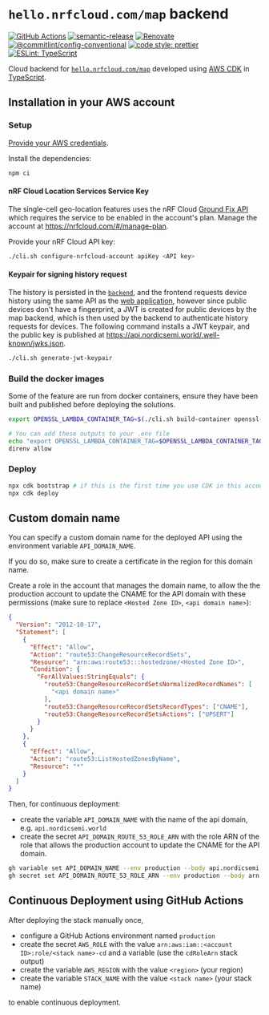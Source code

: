 # `hello.nrfcloud.com/map` backend

[![GitHub Actions](https://github.com/hello-nrfcloud/map-backend/workflows/Test%20and%20Release/badge.svg)](https://github.com/hello-nrfcloud/map-backend/actions/workflows/test-and-release.yaml)
[![semantic-release](https://img.shields.io/badge/%20%20%F0%9F%93%A6%F0%9F%9A%80-semantic--release-e10079.svg)](https://github.com/semantic-release/semantic-release)
[![Renovate](https://img.shields.io/badge/renovate-enabled-brightgreen.svg)](https://renovatebot.com)
[![@commitlint/config-conventional](https://img.shields.io/badge/%40commitlint-config--conventional-brightgreen)](https://github.com/conventional-changelog/commitlint/tree/master/@commitlint/config-conventional)
[![code style: prettier](https://img.shields.io/badge/code_style-prettier-ff69b4.svg)](https://github.com/prettier/prettier/)
[![ESLint: TypeScript](https://img.shields.io/badge/ESLint-TypeScript-blue.svg)](https://github.com/typescript-eslint/typescript-eslint)

Cloud backend for
[`hello.nrfcloud.com/map`](https://github.com/hello-nrfcloud/map) developed
using [AWS CDK](https://aws.amazon.com/cdk) in
[TypeScript](https://www.typescriptlang.org/).

## Installation in your AWS account

### Setup

[Provide your AWS credentials](https://docs.aws.amazon.com/cli/latest/userguide/cli-chap-authentication.html).

Install the dependencies:

```bash
npm ci
```

#### nRF Cloud Location Services Service Key

The single-cell geo-location features uses the nRF Cloud
[Ground Fix API](https://api.nrfcloud.com/v1#tag/Ground-Fix) which requires the
service to be enabled in the account's plan. Manage the account at
<https://nrfcloud.com/#/manage-plan>.

Provide your nRF Cloud API key:

```bash
./cli.sh configure-nrfcloud-account apiKey <API key>
```

#### Keypair for signing history request

The history is persisted in the
[`backend`](https://github.com/hello-nrfcloud/backend), and the frontend
requests device history using the same API as the
[web application](https://github.com/hello-nrfcloud/web), however since public
devices don't have a fingerprint, a JWT is created for public devices by the map
backend, which is then used by the backend to authenticate history requests for
devices. The following command installs a JWT keypair, and the public key is
published at <https://api.nordicsemi.world/.well-known/jwks.json>.

```bash
./cli.sh generate-jwt-keypair
```

### Build the docker images

Some of the feature are run from docker containers, ensure they have been built
and published before deploying the solutions.

```bash
export OPENSSL_LAMBDA_CONTAINER_TAG=$(./cli.sh build-container openssl-lambda)

# You can add these outputs to your .env file
echo "export OPENSSL_LAMBDA_CONTAINER_TAG=$OPENSSL_LAMBDA_CONTAINER_TAG" >> .envrc
direnv allow
```

### Deploy

```bash
npx cdk bootstrap # if this is the first time you use CDK in this account
npx cdk deploy
```

## Custom domain name

You can specify a custom domain name for the deployed API using the environment
variable `API_DOMAIN_NAME`.

If you do so, make sure to create a certificate in the region for this domain
name.

Create a role in the account that manages the domain name, to allow the the
production account to update the CNAME for the API domain with these permissions
(make sure to replace `<Hosted Zone ID>`, `<api domain name>`):

```json
{
  "Version": "2012-10-17",
  "Statement": [
    {
      "Effect": "Allow",
      "Action": "route53:ChangeResourceRecordSets",
      "Resource": "arn:aws:route53:::hostedzone/<Hosted Zone ID>",
      "Condition": {
        "ForAllValues:StringEquals": {
          "route53:ChangeResourceRecordSetsNormalizedRecordNames": [
            "<api domain name>"
          ],
          "route53:ChangeResourceRecordSetsRecordTypes": ["CNAME"],
          "route53:ChangeResourceRecordSetsActions": ["UPSERT"]
        }
      }
    },
    {
      "Effect": "Allow",
      "Action": "route53:ListHostedZonesByName",
      "Resource": "*"
    }
  ]
}
```

Then, for continuous deployment:

- create the variable `API_DOMAIN_NAME` with the name of the api domain, e.g.
  `api.nordicsemi.world`
- create the secret `API_DOMAIN_ROUTE_53_ROLE_ARN` with the role ARN of the role
  that allows the production account to update the CNAME for the API domain.

```bash
gh variable set API_DOMAIN_NAME --env production --body api.nordicsemi.world
gh secret set API_DOMAIN_ROUTE_53_ROLE_ARN --env production --body arn:aws:iam::<account ID>:role/<role name>
```

## Continuous Deployment using GitHub Actions

After deploying the stack manually once,

- configure a GitHub Actions environment named `production`
- create the secret `AWS_ROLE` with the value
  `arn:aws:iam::<account ID>:role/<stack name>-cd` and a variable (use the
  `cdRoleArn` stack output)
- create the variable `AWS_REGION` with the value `<region>` (your region)
- create the variable `STACK_NAME` with the value `<stack name>` (your stack
  name)

to enable continuous deployment.

